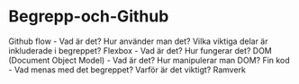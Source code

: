 # Begrepp-och-Github
Github flow - Vad är det? Hur använder man det? Vilka viktiga delar är inkluderade i begreppet?  Flexbox - Vad är det? Hur fungerar det?  DOM (Document Object Model) - Vad är det? Hur manipulerar man DOM?  Fin kod - Vad menas med det begreppet? Varför är det viktigt?  Ramverk

